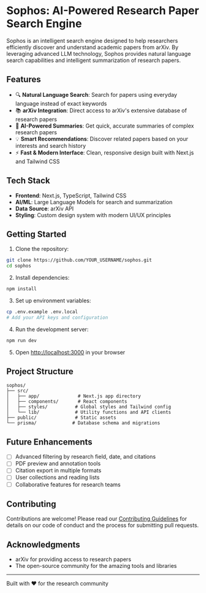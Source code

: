# Sophos: AI-Powered Research Paper Search Engine

Sophos is an intelligent search engine designed to help researchers efficiently discover and understand academic papers from arXiv. By leveraging advanced LLM technology, Sophos provides natural language search capabilities and intelligent summarization of research papers.

## Features

- 🔍 **Natural Language Search**: Search for papers using everyday language instead of exact keywords
- 📚 **arXiv Integration**: Direct access to arXiv's extensive database of research papers
- 🤖 **AI-Powered Summaries**: Get quick, accurate summaries of complex research papers
- 💡 **Smart Recommendations**: Discover related papers based on your interests and search history
- ⚡ **Fast & Modern Interface**: Clean, responsive design built with Next.js and Tailwind CSS

## Tech Stack

- **Frontend**: Next.js, TypeScript, Tailwind CSS
- **AI/ML**: Large Language Models for search and summarization
- **Data Source**: arXiv API
- **Styling**: Custom design system with modern UI/UX principles

## Getting Started

1. Clone the repository:
```bash
git clone https://github.com/YOUR_USERNAME/sophos.git
cd sophos
```

2. Install dependencies:
```bash
npm install
```

3. Set up environment variables:
```bash
cp .env.example .env.local
# Add your API keys and configuration
```

4. Run the development server:
```bash
npm run dev
```

5. Open [http://localhost:3000](http://localhost:3000) in your browser

## Project Structure

```
sophos/
├── src/
│   ├── app/              # Next.js app directory
│   ├── components/       # React components
│   ├── styles/          # Global styles and Tailwind config
│   └── lib/             # Utility functions and API clients
├── public/              # Static assets
└── prisma/             # Database schema and migrations
```

## Future Enhancements

- [ ] Advanced filtering by research field, date, and citations
- [ ] PDF preview and annotation tools
- [ ] Citation export in multiple formats
- [ ] User collections and reading lists
- [ ] Collaborative features for research teams

## Contributing

Contributions are welcome! Please read our [Contributing Guidelines](CONTRIBUTING.md) for details on our code of conduct and the process for submitting pull requests.

## Acknowledgments

- arXiv for providing access to research papers
- The open-source community for the amazing tools and libraries

---

Built with ❤️ for the research community
